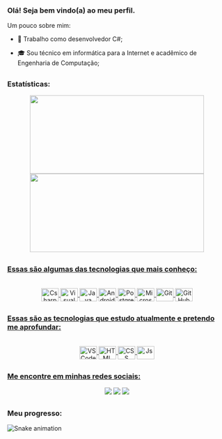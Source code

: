 ### Olá! Seja bem vindo(a) ao meu perfil.

Um pouco sobre mim:

- 🔭 Trabalho como desenvolvedor C#;
<!--- 🌱 Estudo desenvolvimento Web e Mobile, pois pretendo me tornar um profissional dessa área;-->
- 🎓 Sou técnico em informática para a Internet e acadêmico de Engenharia de Computação;

##
### Estatísticas:

<div align="center">
  <a href="https://github.com/mateusOliveiraBrito">
  <img height="180em" width="400em" src="https://github-readme-stats.vercel.app/api?username=mateusOliveiraBrito&show_icons=true&theme=dark&include_all_commits=true&count_private=true&include_all_issues=true&include_all_pull_requests=true"/>
  <img height="180em" width="400em" src="https://github-readme-stats.vercel.app/api/top-langs/?username=mateusOliveiraBrito&layout=compact&langs_count=7&theme=dark"/>
</div>

##
### Essas são algumas das tecnologias que mais conheço:
  
<div style="display: inline_block" align="center"><br>
  <img align="center" alt="Csharp" height="30" width="40" src="https://cdn.jsdelivr.net/gh/devicons/devicon/icons/csharp/csharp-original.svg"  />
  <img align="center" alt="Visual Studio" height="30" width="40" src="https://cdn.jsdelivr.net/gh/devicons/devicon/icons/visualstudio/visualstudio-plain.svg" />
  <img align="center" alt="Java" height="30" width="40" src="https://cdn.jsdelivr.net/gh/devicons/devicon/icons/java/java-original.svg" />
  <img align="center" alt="Android" height="30" width="40" src="https://cdn.jsdelivr.net/gh/devicons/devicon/icons/android/android-plain.svg" />
  <img align="center" alt="PostgreSQL" height="30" width="40" src="https://cdn.jsdelivr.net/gh/devicons/devicon/icons/postgresql/postgresql-original.svg" />
  <img align="center" alt="Microsoft SQL Server" height="30" width="40" src="https://cdn.jsdelivr.net/gh/devicons/devicon/icons/microsoftsqlserver/microsoftsqlserver-plain.svg" />
  <img align="center" alt="Git" height="30" width="40" src="https://cdn.jsdelivr.net/gh/devicons/devicon/icons/git/git-original.svg" />
  <img align="center" alt="GitHub" height="30" width="40" src="https://cdn.jsdelivr.net/gh/devicons/devicon/icons/github/github-original.svg" />
</div>

##
### Essas são as tecnologias que estudo atualmente e pretendo me aprofundar:
  
 <div style="display: inline_block" align="center"><br>
  <img align="center" alt="VSCode" height="30" width="40" src="https://cdn.jsdelivr.net/gh/devicons/devicon/icons/vscode/vscode-original.svg" />
  <img align="center" alt="HTML" height="30" width="40" src="https://cdn.jsdelivr.net/gh/devicons/devicon/icons/html5/html5-original.svg" />
  <img align="center" alt="CSS" height="30" width="40" src="https://cdn.jsdelivr.net/gh/devicons/devicon/icons/css3/css3-original.svg" />
  <img align="center" alt="Js" height="30" width="40" src="https://cdn.jsdelivr.net/gh/devicons/devicon/icons/javascript/javascript-original.svg" />
</div>

##
### Me encontre em minhas redes sociais:
  
<div align="center">
    <a href="https://www.linkedin.com/in/mateus-oliveira-brito-019195141/" target="_blank"><img src="https://img.shields.io/badge/LinkedIn-0077B5?style=for-the-badge&logo=linkedin&logoColor=white" target="_blank"></a>
   <a href="mailto:moliveirabrito.institucional@gmail.com" target="_blank"><img src="https://img.shields.io/badge/Gmail-D14836?style=for-the-badge&logo=gmail&logoColor=white" target="_blank"></a>
    <a href="https://www.instagram.com/_mateus_brito_" target="_blank"><img src="https://img.shields.io/badge/-Instagram-%23E4405F?style=for-the-badge&logo=instagram&logoColor=white" target="_blank"></a>
</div>

##
### Meu progresso:
  
   ![Snake animation](https://github.com/mateusOliveiraBrito/mateusOliveiraBrito/blob/output/github-contribution-grid-snake.svg)
